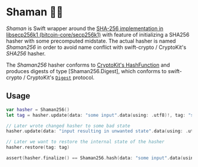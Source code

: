 # Shaman 🧙🏾
_Shaman_ is Swift wrapper around the [SHA-256 implementation in libsecp256k1 (bitcoin-core/secp256k1)](https://github.com/bitcoin-core/secp256k1) with feature of initializing a SHA256 hasher with some precomputed midstate. The actual hasher is named _Shaman256_ in order to avoid name conflict with swift-crypto / CryptoKit's _SHA256_ hasher.

The _Shaman256_ hasher conforms to [CryptoKit's HashFunction](https://developer.apple.com/documentation/cryptokit/hashfunction) and produces digests of type [Shaman256.Digest], which conforms to swift-crypto / CryptoKit's [`Digest`](https://developer.apple.com/documentation/cryptokit/digest) protocol.

## Usage

```swift
var hasher = Shaman256()
let tag = hasher.update(data: "some input".data(using: .utf8)!, tag: "state I wanna cache") // returned type: `Shaman256.Tag`

// Later wrote changed hasher to some bad state
hasher.update(data: "input resulting in unwanted state".data(using: .utf8)!)

// Later we want to restore the internal state of the hasher
hasher.restore(tag: tag)

assert(hasher.finalize() == Shaman256.hash(data: "some input".data(using: .utf8)!) // true
```

